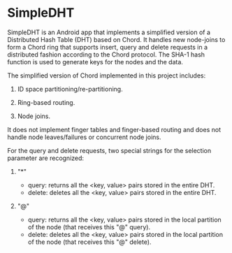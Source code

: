 SimpleDHT
=======

SimpleDHT is an Android app that implements a simplified version of a Distributed Hash Table (DHT) based on Chord.
It handles new node-joins to form a Chord ring that supports insert, query and delete requests in a distributed fashion according to the Chord protocol. The SHA-1 hash function is used to generate keys for the nodes and the data.

The simplified version of Chord implemented in this project includes:

1. ID space partitioning/re-partitioning.

2. Ring-based routing.

3. Node joins.

It does not implement finger tables and finger-based routing and does not handle node leaves/failures or concurrent node joins.

For the query and delete requests, two special strings for the selection parameter are recognized:

1. "*" 
   - query: returns all the <key, value> pairs stored in the entire DHT.
   - delete: deletes all the <key, value> pairs stored in the entire DHT.

2. "@" 
   - query: returns all the <key, value> pairs stored in the local partition of the node (that receives this "@" query).
   - delete: deletes all the <key, value> pairs stored in the local partition of the node (that receives this "@" delete).


